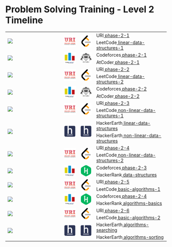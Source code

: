 # Problem Solving Training - Level 2 Timeline

<table>
    <tbody>
        <tr>
<td align="left" width="35%" rowspan=2><a href="/level-2/Timeline.md"><img src="https://github.com/cs-MohamedAyman/cs-MohamedAyman/blob/main/timeline/week-01-02.jpg"></img></a></td>
<td width="10%" rowspan=2><a href="/level-2/Timeline.md"><img src="/logos/uri.jpg"></img></a></td>
<td width="10%" rowspan=2><a href="/level-2/Timeline.md"><img src="/logos/leetcode.jpg"></img></a></td>
<td align="left">URI<a href="/level-2/uri/phase-2-1"> phase-2-1</a></td>
        </tr>
        <tr>
<td align="left">LeetCode<a href="/level-2/leetcode/linear-data-structures-1"> linear-data-structures-1</a></td>
        </tr>
        <tr>
<td align="left" width="35%" rowspan=2><a href="/level-2/Timeline.md"><img src="https://github.com/cs-MohamedAyman/cs-MohamedAyman/blob/main/timeline/week-03-04.jpg"></img></a></td>
<td width="10%" rowspan=2><a href="/level-2/Timeline.md"><img src="/logos/codeforces.jpg"></img></a></td>
<td width="10%" rowspan=2><a href="/level-2/Timeline.md"><img src="/logos/atcoder.jpg"></img></a></td>
<td align="left">Codeforces<a href="/level-2/codeforces/phase-2-1"> phase-2-1</a></td>
        </tr>
        <tr>
<td align="left">AtCoder<a href="/level-2/atcoder/phase-2-1"> phase-2-1</a></td>
        </tr>
        <tr>
<td align="left" width="35%" rowspan=2><a href="/level-2/Timeline.md"><img src="https://github.com/cs-MohamedAyman/cs-MohamedAyman/blob/main/timeline/week-05-06.jpg"></img></a></td>
<td width="10%" rowspan=2><a href="/level-2/Timeline.md"><img src="/logos/uri.jpg"></img></a></td>
<td width="10%" rowspan=2><a href="/level-2/Timeline.md"><img src="/logos/leetcode.jpg"></img></a></td>
<td align="left">URI<a href="/level-2/uri/phase-2-2"> phase-2-2</a></td>
        </tr>
        <tr>
<td align="left">LeetCode<a href="/level-2/leetcode/linear-data-structures-2"> linear-data-structures-2</a></td>
        </tr>
        <tr>
<td align="left" width="35%" rowspan=2><a href="/level-2/Timeline.md"><img src="https://github.com/cs-MohamedAyman/cs-MohamedAyman/blob/main/timeline/week-07-08.jpg"></img></a></td>
<td width="10%" rowspan=2><a href="/level-2/Timeline.md"><img src="/logos/codeforces.jpg"></img></a></td>
<td width="10%" rowspan=2><a href="/level-2/Timeline.md"><img src="/logos/atcoder.jpg"></img></a></td>
<td align="left">Codeforces<a href="/level-2/codeforces/phase-2-2"> phase-2-2</a></td>
        </tr>
        <tr>
<td align="left">AtCoder<a href="/level-2/atcoder/phase-2-2"> phase-2-2</a></td>
        </tr>
        <tr>
<td align="left" width="35%" rowspan=2><a href="/level-2/Timeline.md"><img src="https://github.com/cs-MohamedAyman/cs-MohamedAyman/blob/main/timeline/week-09-10.jpg"></img></a></td>
<td width="10%" rowspan=2><a href="/level-2/Timeline.md"><img src="/logos/uri.jpg"></img></a></td>
<td width="10%" rowspan=2><a href="/level-2/Timeline.md"><img src="/logos/leetcode.jpg"></img></a></td>
<td align="left">URI<a href="/level-2/uri/phase-2-3"> phase-2-3</a></td>
        </tr>
        <tr>
<td align="left">LeetCode<a href="/level-2/leetcode/non-linear-data-structures-1"> non-linear-data-structures-1</a></td>
        </tr>
        <tr>
<td align="left" width="35%" rowspan=2><a href="/level-2/Timeline.md"><img src="https://github.com/cs-MohamedAyman/cs-MohamedAyman/blob/main/timeline/week-11-12.jpg"></img></a></td>
<td width="10%" rowspan=2><a href="/level-2/Timeline.md"><img src="/logos/hackerearth.jpg"></img></a></td>
<td width="10%" rowspan=2><a href="/level-2/Timeline.md"><img src="/logos/hackerearth.jpg"></img></a></td>
<td align="left">HackerEarth<a href="/level-2/hackerearth/linear-data-structures"> linear-data-structures</a></td>
        </tr>
        <tr>
<td align="left">HackerEarth<a href="/level-2/hackerearth/non-linear-data-structures"> non-linear-data-structures</a></td>
        </tr>
        <tr>
<td align="left" width="35%" rowspan=2><a href="/level-2/Timeline.md"><img src="https://github.com/cs-MohamedAyman/cs-MohamedAyman/blob/main/timeline/week-13-14.jpg"></img></a></td>
<td width="10%" rowspan=2><a href="/level-2/Timeline.md"><img src="/logos/uri.jpg"></img></a></td>
<td width="10%" rowspan=2><a href="/level-2/Timeline.md"><img src="/logos/leetcode.jpg"></img></a></td>
<td align="left">URI<a href="/level-2/uri/phase-2-4"> phase-2-4</a></td>
        </tr>
        <tr>
<td align="left">LeetCode<a href="/level-2/leetcode/non-linear-data-structures-2"> non-linear-data-structures-2</a></td>
        </tr>
        <tr>
<td align="left" width="35%" rowspan=2><a href="/level-2/Timeline.md"><img src="https://github.com/cs-MohamedAyman/cs-MohamedAyman/blob/main/timeline/week-15-16.jpg"></img></a></td>
<td width="10%" rowspan=2><a href="/level-2/Timeline.md"><img src="/logos/codeforces.jpg"></img></a></td>
<td width="10%" rowspan=2><a href="/level-2/Timeline.md"><img src="/logos/hackerrank.jpg"></img></a></td>
<td align="left">Codeforces<a href="/level-2/codeforces/phase-2-3"> phase-2-3</a></td>
        </tr>
        <tr>
<td align="left">HackerRank<a href="/level-2/hackerrank/data-structures"> data-structures</a></td>
        </tr>
        <tr>
<td align="left" width="35%" rowspan=2><a href="/level-2/Timeline.md"><img src="https://github.com/cs-MohamedAyman/cs-MohamedAyman/blob/main/timeline/week-17-18.jpg"></img></a></td>
<td width="10%" rowspan=2><a href="/level-2/Timeline.md"><img src="/logos/uri.jpg"></img></a></td>
<td width="10%" rowspan=2><a href="/level-2/Timeline.md"><img src="/logos/leetcode.jpg"></img></a></td>
<td align="left">URI<a href="/level-2/uri/phase-2-5"> phase-2-5</a></td>
        </tr>
        <tr>
<td align="left">LeetCode<a href="/level-2/leetcode/basic-algorithms-1"> basic-algorithms-1</a></td>
        </tr>
        <tr>
<td align="left" width="35%" rowspan=2><a href="/level-2/Timeline.md"><img src="https://github.com/cs-MohamedAyman/cs-MohamedAyman/blob/main/timeline/week-19-20.jpg"></img></a></td>
<td width="10%" rowspan=2><a href="/level-2/Timeline.md"><img src="/logos/codeforces.jpg"></img></a></td>
<td width="10%" rowspan=2><a href="/level-2/Timeline.md"><img src="/logos/hackerrank.jpg"></img></a></td>
<td align="left">Codeforces<a href="/level-2/codeforces/phase-2-4"> phase-2-4</a></td>
        </tr>
        <tr>
<td align="left">HackerRank<a href="/level-2/hackerrank/algorithms-basics"> algorithms-basics</a></td>
        </tr>
        <tr>
<td align="left" width="35%" rowspan=2><a href="/level-2/Timeline.md"><img src="https://github.com/cs-MohamedAyman/cs-MohamedAyman/blob/main/timeline/week-21-22.jpg"></img></a></td>
<td width="10%" rowspan=2><a href="/level-2/Timeline.md"><img src="/logos/uri.jpg"></img></a></td>
<td width="10%" rowspan=2><a href="/level-2/Timeline.md"><img src="/logos/leetcode.jpg"></img></a></td>
<td align="left">URI<a href="/level-2/uri/phase-2-6"> phase-2-6</a></td>
        </tr>
        <tr>
<td align="left">LeetCode<a href="/level-2/leetcode/basic-algorithms-2"> basic-algorithms-2</a></td>
        </tr>
        <tr>
<td align="left" width="35%" rowspan=2><a href="/level-2/Timeline.md"><img src="https://github.com/cs-MohamedAyman/cs-MohamedAyman/blob/main/timeline/week-23-24.jpg"></img></a></td>
<td width="10%" rowspan=2><a href="/level-2/Timeline.md"><img src="/logos/hackerearth.jpg"></img></a></td>
<td width="10%" rowspan=2><a href="/level-2/Timeline.md"><img src="/logos/hackerearth.jpg"></img></a></td>
<td align="left">HackerEarth<a href="/level-2/hackerearth/algorithms-searching"> algorithms-searching</a></td>
        </tr>
        <tr>
<td align="left">HackerEarth<a href="/level-2/hackerearth/algorithms-sorting"> algorithms-sorting</a></td>
        </tr>
    </tbody>
</table>
